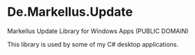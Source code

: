 # De.Markellus.Update
Markellus Update Library for Windows Apps (PUBLIC DOMAIN)

This library is used by some of my C# desktop applications.
